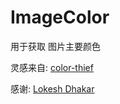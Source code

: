 # ImageColor

用于获取 图片主要颜色

灵感来自: [color-thief](https://github.com/lokesh/color-thief)

感谢: [Lokesh Dhakar](https://github.com/lokesh)
